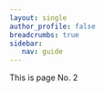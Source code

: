```yaml
---
layout: single
author_profile: false
breadcrumbs: true
sidebar:
   nav: guide
---
```


This is page No. 2